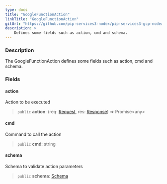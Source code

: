 ```yaml
---
type: docs
title: "GoogleFunctionAction"
linkTitle: "GoogleFunctionAction"
gitUrl: "https://github.com/pip-services3-nodex/pip-services3-gcp-nodex"
description: >
    Defines some fields such as action, cmd and schema.
---
```


### Description

The GoogleFunctionAction defines some fields such as action, cmd and schema.

### Fields

<span class="hide-title-link">

#### action
Action to be executed
> `public` **action**: (req: [Request](https://expressjs.com/ru/api.html#req), res: [Response](https://expressjs.com/ru/api.html#res)) => Promise\<any\>

#### cmd
Command to call the action
> `public` **cmd**: string

#### schema
Schema to validate action parameters
> `public` **schema**: [Schema](../../../commons/validate/schema)

</span>
